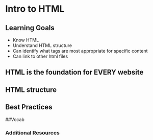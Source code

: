 # Intro to HTML


## Learning Goals
- Know HTML
- Understand HTML structure
- Can identify what tags are most appropriate for specific content
- Can link to other html files




## HTML is the foundation for EVERY website


## HTML structure


## Best Practices

##Vocab



### Additional Resources
